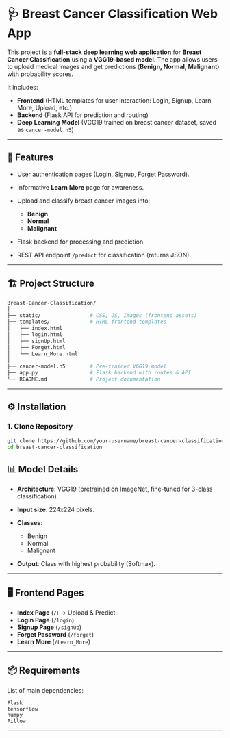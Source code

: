 # 🩺 Breast Cancer Classification Web App

This project is a **full-stack deep learning web application** for **Breast Cancer Classification** using a **VGG19-based model**.
The app allows users to upload medical images and get predictions (**Benign, Normal, Malignant**) with probability scores.

It includes:

* **Frontend** (HTML templates for user interaction: Login, Signup, Learn More, Upload, etc.)
* **Backend** (Flask API for prediction and routing)
* **Deep Learning Model** (VGG19 trained on breast cancer dataset, saved as `cancer-model.h5`)

---

## 🚀 Features

* User authentication pages (Login, Signup, Forget Password).
* Informative **Learn More** page for awareness.
* Upload and classify breast cancer images into:

  * **Benign**
  * **Normal**
  * **Malignant**
* Flask backend for processing and prediction.
* REST API endpoint `/predict` for classification (returns JSON).

---

## 🏗️ Project Structure

```bash
Breast-Cancer-Classification/
│
├── static/                # CSS, JS, Images (frontend assets)
├── templates/             # HTML frontend templates
│   ├── index.html
│   ├── login.html
│   ├── signUp.html
│   ├── Forget.html
│   └── Learn_More.html
│
├── cancer-model.h5        # Pre-trained VGG19 model
├── app.py                 # Flask backend with routes & API
└── README.md              # Project documentation
```

---

## ⚙️ Installation

### 1. Clone Repository

```bash
git clone https://github.com/your-username/breast-cancer-classification.git
cd breast-cancer-classification
```
## 📊 Model Details

* **Architecture**: VGG19 (pretrained on ImageNet, fine-tuned for 3-class classification).
* **Input size**: 224x224 pixels.
* **Classes**:

  * Benign
  * Normal
  * Malignant
* **Output**: Class with highest probability (Softmax).

---

## 🖥️ Frontend Pages

* **Index Page** (`/`) → Upload & Predict
* **Login Page** (`/login`)
* **Signup Page** (`/signUp`)
* **Forget Password** (`/forget`)
* **Learn More** (`/Learn_More`)

---

## 📦 Requirements

List of main dependencies:

```
Flask
tensorflow
numpy
Pillow
```
---
